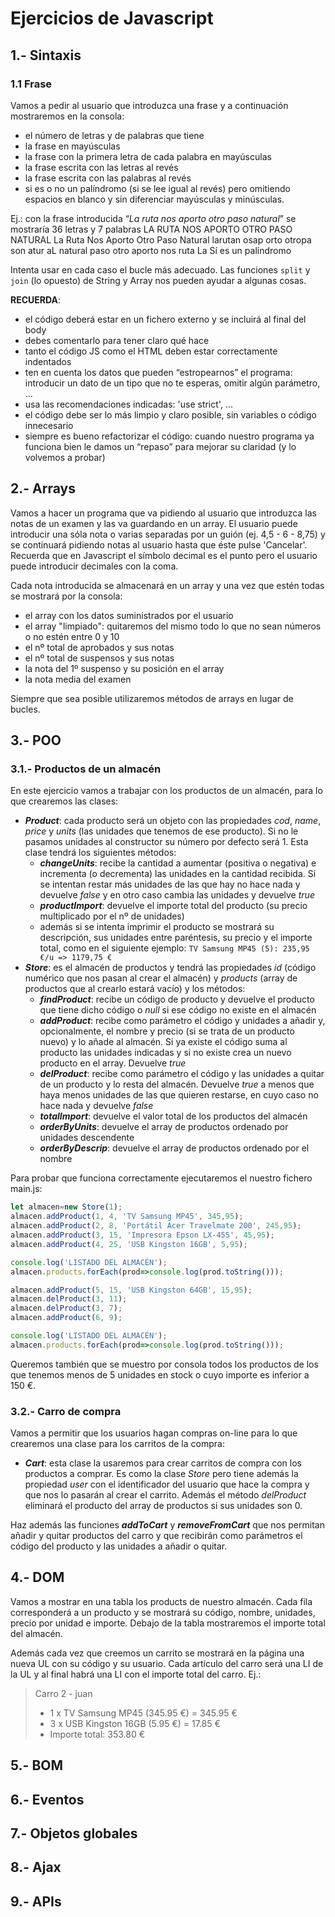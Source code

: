 # Ejercicios de Javascript

## 1.- Sintaxis
### 1.1 Frase
Vamos a pedir al usuario que introduzca una frase y a continuación mostraremos en la consola:
* el número de letras y de palabras que tiene
* la frase en mayúsculas
* la frase con la primera letra de cada palabra en mayúsculas
* la frase escrita con las letras al revés
* la frase escrita con las palabras al revés
* si es o no un palíndromo (si se lee igual al revés) pero omitiendo espacios en blanco y sin diferenciar mayúsculas y minúsculas. 

Ej.: con la frase introducida “_La ruta nos aporto otro paso natural_” se mostraría
36 letras y 7 palabras
LA RUTA NOS APORTO OTRO PASO NATURAL
La Ruta Nos Aporto Otro Paso Natural
larutan osap orto otropa son atur aL
natural paso otro aporto nos ruta La
Sí es un palíndromo

Intenta usar en cada caso el bucle más adecuado. Las funciones `split` y `join` (lo opuesto) de String y Array nos pueden ayudar a algunas cosas.

**RECUERDA**:
* el código deberá estar en un fichero externo y se incluirá al final del body
* debes comentarlo para tener claro qué hace
* tanto el código JS como el HTML deben estar correctamente indentados
* ten en cuenta los datos que pueden “estropearnos” el programa: introducir un dato de un tipo que no te esperas, omitir algún parámetro, ...
* usa las recomendaciones indicadas: 'use strict', ...
* el código debe ser lo más limpio y claro posible, sin variables o código innecesario
* siempre es bueno refactorizar el código: cuando nuestro programa ya funciona bien le damos un “repaso” para mejorar su claridad (y lo volvemos a probar)

## 2.- Arrays
Vamos a hacer un programa que va pidiendo al usuario que introduzca las notas de un examen y las va guardando en un array. El usuario puede introducir una sóla nota o varias separadas por un guión (ej. 4,5 - 6 - 8,75) y se continuará pidiendo notas al usuario hasta que éste pulse 'Cancelar'. Recuerda que en Javascript el símbolo decimal es el punto pero el usuario puede introducir decimales con la coma.

Cada nota introducida se almacenará en un array y una vez que estén todas se mostrará por la consola:
* el array con los datos suministrados por el usuario
* el array "limpiado": quitaremos del mismo todo lo que no sean números o no estén entre 0 y 10
* el nº total de aprobados y sus notas
* el nº total de suspensos y sus notas
* la nota del 1º suspenso y su posición en el array
* la nota media del examen

Siempre que sea posible utilizaremos métodos de arrays en lugar de bucles.

## 3.- POO
### 3.1.- Productos de un almacén
En este ejercicio vamos a trabajar con los productos de un almacén, para lo que crearemos las clases:
* **_Product_**: cada producto será un objeto con las propiedades _cod_, _name_, _price_ y _units_ (las unidades que tenemos de ese producto). Si no le pasamos unidades al constructor su número por defecto será 1. Esta clase tendrá los siguientes métodos:
  *  **_changeUnits_**: recibe la cantidad a aumentar (positiva o negativa) e incrementa (o decrementa) las unidades en la cantidad recibida. Si se intentan restar más unidades de las que hay no hace nada y devuelve _false_ y en otro caso cambia las unidades y devuelve _true_
  * **_productImport_**: devuelve el importe total del producto (su precio multiplicado por el nº de unidades)
  * además si se intenta imprimir el producto se mostrará su descripción, sus unidades entre paréntesis, su precio y el importe total, como en el siguiente ejemplo: `TV Samsung MP45 (5): 235,95 €/u => 1179,75 €`
* **_Store_**: es el almacén de productos y tendrá las propiedades _id_ (código numérico que nos pasan al crear el almacén) y _products_ (array de productos que al crearlo estará vacío) y los métodos:
  * **_findProduct_**: recibe un código de producto y devuelve el producto que tiene dicho código o _null_ si ese código no existe en el almacén
  * **_addProduct_**: recibe como parámetro el código y unidades a añadir y, opcionalmente, el nombre y precio (si se trata de un producto nuevo) y lo añade al almacén. Si ya existe el código suma al producto las unidades indicadas y si no existe crea un nuevo producto en el array. Devuelve _true_
  * **_delProduct_**: recibe como parámetro el código y las unidades a quitar de un producto y lo resta del almacén. Devuelve _true_ a menos que haya menos unidades de las que quieren restarse, en cuyo caso no hace nada y devuelve _false_
  * **_totalImport_**: devuelve el valor total de los productos del almacén
  * **_orderByUnits_**: devuelve el array de productos ordenado por unidades descendente
  * **_orderByDescrip_**: devuelve el array de productos ordenado por el nombre

Para probar que funciona correctamente ejecutaremos el nuestro fichero main.js:
```javascript
let almacen=new Store(1);
almacen.addProduct(1, 4, 'TV Samsung MP45', 345,95);
almacen.addProduct(2, 8, 'Portátil Acer Travelmate 200', 245,95);
almacen.addProduct(3, 15, 'Impresora Epson LX-455', 45,95);
almacen.addProduct(4, 25, 'USB Kingston 16GB', 5,95);

console.log('LISTADO DEL ALMACÉN');
almacen.products.forEach(prod=>console.log(prod.toString()));

almacen.addProduct(5, 15, 'USB Kingston 64GB', 15,95);
almacen.delProduct(3, 11);
almacen.delProduct(3, 7);
almacen.addProduct(6, 9);

console.log('LISTADO DEL ALMACÉN');
almacen.products.forEach(prod=>console.log(prod.toString()));
```
Queremos también que se muestro por consola todos los productos de los que tenemos menos de 5 unidades en stock o cuyo importe es inferior a 150 €.

### 3.2.- Carro de compra
Vamos a permitir que los usuarios hagan compras on-line para lo que crearemos una clase para los carritos de la compra:
* **_Cart_**: esta clase la usaremos para crear carritos de compra con los productos a comprar. Es como la clase _Store_ pero tiene además la propiedad _user_ con el identificador del usuario que hace la compra y que nos lo pasarán al crear el carrito. Además el método _delProduct_ eliminará el producto del array de productos si sus unidades son 0.

Haz además las funciones **_addToCart_** y **_removeFromCart_** que nos permitan añadir y quitar productos del carro y que recibirán como parámetros el código del producto y las unidades a añadir o quitar.

## 4.- DOM
Vamos a mostrar en una tabla los products de nuestro almacén. Cada fila corresponderá a un producto y se mostrará su código, nombre, unidades, precio por unidad e importe. Debajo de la tabla mostraremos el importe total del almacén.

Además cada vez que creemos un carrito se mostrará en la página una nueva UL con su código y su usuario. Cada artículo del carro será una LI de la UL y al final habrá una LI con el importe total del carro. Ej.:
> Carro 2 - juan
> * 1 x TV Samsung MP45 (345.95 €) = 345.95 €
> * 3 x USB Kingston 16GB (5.95 €) = 17.85 €
> * Importe total: 353.80 €

## 5.- BOM

## 6.- Eventos

## 7.- Objetos globales

## 8.- Ajax

## 9.- APIs

